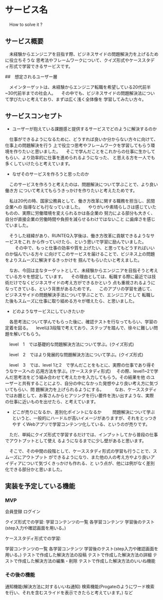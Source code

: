 # サービス名

　How to solve it ?

## サービス概要

　未経験からエンジニアを目指す際、ビジネスサイドの問題解決力を上げるために役立ちそうな
思考法やフレームワークについて、クイズ形式やケーススタディ形式で学習できるサービスです。

##　想定されるユーザー層

　メインターゲットは、未経験からエンジニア転職を希望している20代前半~30代前半までの社会人。
　その中でも、ビジネスサイドの問題解決法について学びたいと考えており、まずは広く浅く全体像を
学習してみたい方々。


## サービスコンセプト

* ユーザーが抱えている課題感と提供するサービスでどのように解決するのか

　仕事ができるようになるために、どうすれば良いか分からない方々に向けて、仕事上の問題解決を行う
上で役立つ思考やフレームワークを学習してもらう環境を作りたいと思いました。
　そこで学んだことをこれからの仕事に生かしてもらい、より効率的に仕事を進められるようになった、
と思える方を一人でも多くしていけたらと考えています。

* なぜそのサービスを作ろうと思ったのか

　このサービスを作ろうと考えたのは、問題解決について学ぶことで、より良い働き方
について考えてもらうきっかけを作りたいと考えたためです。

　私は20代の時、国家公務員として、働き方改革に関する職務を担当し、民間企業への
指導なども行なっていました。
　やりがいや素晴らしさは感じていたものの、実際に労働環境を変えられるかは各企業の
努力による部分も大きく、自分が直接企業の労働時間や負担を減らせるわけではないこと
に歯痒さを感じていました。

　そうした経緯があり、RUNTEQ入学後は、働き方改革に貢献できるようなサービスをこれ
から作っていけたら、という思いで学習に励んでいました。
　
　その中で、もっと仕事の効率や質を上げたい、と思ってもどうすればいいのか悩んでいる方々
に向けてこのサービスを届けることで、ビジネス上の問題をよりスムーズに解決するきっかけを
掴んでもらいたいと考えました。

　なお、今回は主なターゲットとして、未経験からエンジニアを目指そうと考えている方々を想定し
ています。
　その理由としては、転職する際に最近では技術だけでなくビジネスサイドの考え方ができるかという
点も重視されるようになってきている、という背景があるためです。
　このアプリの学習を通じて、ビジネスサイドの問題解決手法について学ぶことで、エンジニアとして
転職した後もスムーズに仕事に取り組める方々が増えたら、と思いました。


* どのようなサービスにしていきたいか

　各思考法について学んでもらった後に、確認テストを行なってもらい、学習の定着を図る。
　levelは3段階で考えており、ステップを踏んで、徐々に難しい問題を解いてもらう。

　level　1　では基礎的な問題解決方法について学ぶ。(クイズ形式)

　level　2　ではより発展的な問題解決方法について学ぶ。(クイズ形式)

　level　3　では、level 1と2　で学んだことをもとに、実際の仕事であり得そうなケースへの
応用方法を学ぶ。(ケーススタディ形式)
　その際、level1~2で学んだ思考法をどう組み合わせて考えたかを入力してもらう。その結果を他
のユーザーと共有することにより、自分の中になかった発想やより良い考え方に気づいてもらい、問
題解決力を上げられるようにする。
　
　なお、ケーススタディではお題として、お客さんからヒアリングを行い要件を洗い出すような、実際
の仕事に近いものを出せたら、と考えています。
　
* どこが売りになるか、差別化ポイントになるか
　
　問題解決について学ぶというと、一般的にハードルが高いイメージがありますが、それをとっつきやす
くWebアプリで学習コンテンツ化している、というのが売りです。

　ただ、単純にクイズ形式で学習するだけでは、インプットしてから普段の仕事でアウトプットとして使え
るようになるまでに少し壁があると思います。

　そこで、その中間の段階として、ケーススタディ形式の学習も行うことで、スムーズにアウトプット
ができるようになり、また他の人の考え方やより良いアイディアについて気づくきっかけも作れる、と
いう点が、他には例がなく差別化できる部分かと思いました。

## 実装を予定している機能
### MVP

会員登録
ログイン

クイズ形式での学習:
学習コンテンツの一覧
各学習コンテンツ
学習後のテスト(step入力や確認画面を用いる。)

ケーススタディ形式での学習:

学習コンテンツの一覧
各学習コンテンツ
学習後のテスト(step入力や確認画面を用いる。)
テストで作成した解決方法の投稿
テストで作成した解決方法の詳細
テストで作成した解決方法の編集・削除
テストで作成した解決方法のいいね機能

### その後の機能

通知機能(解決方法に対するいいね通知)
検索機能(Progateのようにワード検索を行い、それを含むスライドを表示できたらと考えています。)
など
